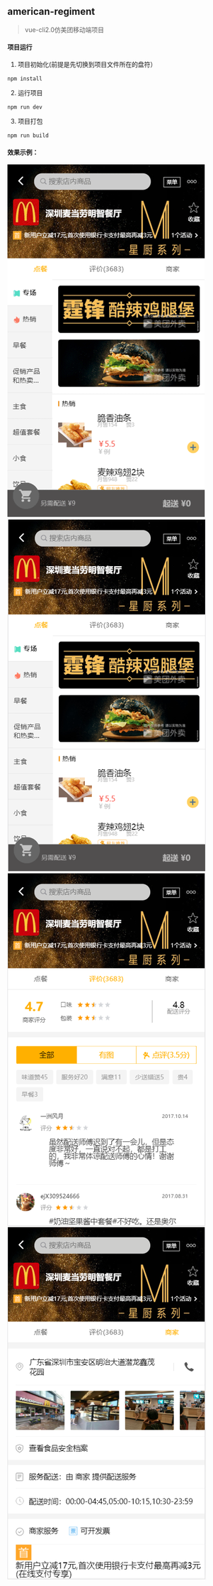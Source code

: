 ## american-regiment

> vue-cli2.0仿美团移动端项目

#### 项目运行
1. 项目初始化(前提是先切换到项目文件所在的盘符）
```
npm install
```

2. 运行项目
```
npm run dev
```

3. 项目打包
```
npm run build
```
#### 效果示例：
![image](https://raw.githubusercontent.com/boleming/american-regiment/master/imgs/american-regiment-gif.gif)
![image](https://raw.githubusercontent.com/boleming/american-regiment/master/imgs/american-regiment1.png)
![image](https://raw.githubusercontent.com/boleming/american-regiment/master/imgs/american-regiment2.png)
![image](https://raw.githubusercontent.com/boleming/american-regiment/master/imgs/american-regiment3.png)
